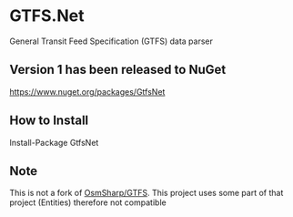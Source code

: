 # GTFS.Net
General Transit Feed Specification (GTFS) data parser

## Version 1 has been released to NuGet
https://www.nuget.org/packages/GtfsNet

## How to Install
Install-Package GtfsNet

## Note
This is not a fork of [OsmSharp/GTFS](https://github.com/OsmSharp/GTFS). 
This project uses some part of that project (Entities) therefore not compatible

